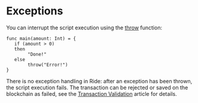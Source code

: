 # Exceptions

You can interrupt the script execution using the [throw](/en/ride/functions/built-in-functions/exception-functions) function:

```ride
func main(amount: Int) = {
   if (amount > 0)
   then
        "Done!"
   else
        throw("Error!")
}
```

There is no exception handling in Ride: after an exception has been thrown, the script execution fails. The transaction can be rejected or saved on the blockchain as failed, see the [Transaction Validation](/en/blockchain/transaction/transaction-validation) article for details.
